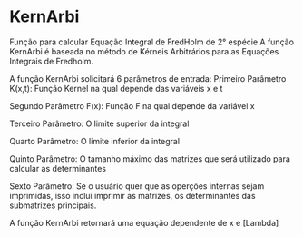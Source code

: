 # KernArbi
Função para calcular Equação Integral de FredHolm de 2° espécie
A função KernArbi é baseada no método de Kérneis Arbitrários para as Equações Integrais de Fredholm.

A função KernArbi solicitará 6 parâmetros de entrada:
Primeiro Parâmetro K(x,t):
	Função Kernel na qual depende das variáveis x e t

Segundo Parâmetro F(x):
	Função F na qual depende da variável x

Terceiro Parâmetro:
	O limite superior da integral

Quarto Parâmetro:
	O limite inferior da integral

Quinto Parâmetro:
	O tamanho máximo das matrizes que será utilizado para calcular as determinantes

Sexto Parâmetro:
	Se o usuário quer que as operções internas sejam imprimidas, isso inclui imprimir as matrizes, os determinantes das submatrizes principais.

A função KernArbi retornará uma equação dependente de x e \[Lambda]
